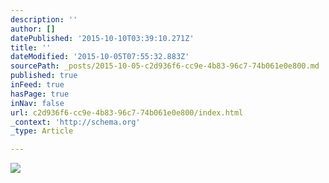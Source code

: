 ```yaml
---
description: ''
author: []
datePublished: '2015-10-10T03:39:10.271Z'
title: ''
dateModified: '2015-10-05T07:55:32.883Z'
sourcePath: _posts/2015-10-05-c2d936f6-cc9e-4b83-96c7-74b061e0e800.md
published: true
inFeed: true
hasPage: true
inNav: false
url: c2d936f6-cc9e-4b83-96c7-74b061e0e800/index.html
_context: 'http://schema.org'
_type: Article

---
```

![](https://the-grid-user-content.s3-us-west-2.amazonaws.com/da42f924-4a28-4c73-a6a3-53405d9f4bc0.png)